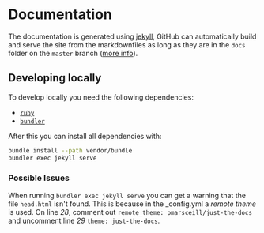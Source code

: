 # Documentation
The documentation is generated using [jekyll](https://jekyllrb.com/), GitHub can automatically build and serve the site from the markdownfiles as long as they are in the `docs` folder on the `master` branch ([more info](https://help.github.com/articles/configuring-a-publishing-source-for-github-pages/#publishing-your-github-pages-site-from-a-docs-folder-on-your-master-branch)).

## Developing locally
To develop locally you need the following dependencies:

* [`ruby`](https://www.ruby-lang.org/en/downloads/) 
* [`bundler`](https://bundler.io/)

After this you can install all dependencies with:

```bash
bundle install --path vendor/bundle
bundler exec jekyll serve
```

### Possible Issues

When running `bundler exec jekyll serve` you can get a warning that the file `head.html` isn't found. This is because in
the _config.yml a *remote theme* is used. On line *28*, comment out `remote_theme: pmarsceill/just-the-docs` and
uncomment line *29* `theme: just-the-docs`.